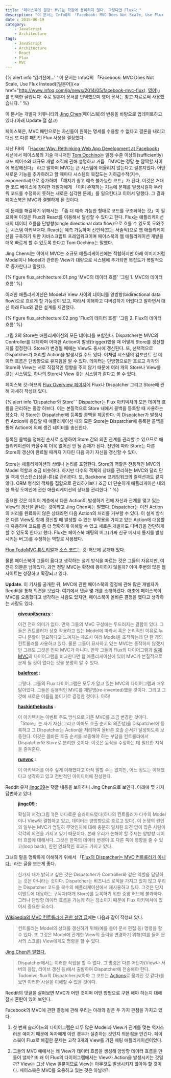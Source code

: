 ```yaml
---
title: "페이스북의 결정: MVC는 확장에 용이하지 않다. 그렇다면 Flux다."
description: "이 문서는 InfoQ의 「Facebook: MVC Does Not Scale, Use Flux Instead」를 번역한 글이며, 페이스북이 Flux 아키텍처를 디자인한 이유와 그것이 무엇인지 설명하고 있습니다."
date : 2015-06-19
category:
    - JavaScript
    - Architecture
tags:
    - JavaScript
    - Architecture
    - React
    - Flux
    - MVC
---
```


{% alert info '읽기전에...' '
이 문서는 InfoQ의 「Facebook: MVC Does Not Scale, Use Flux Instead([일본어](<a href="http://www.infoq.com/jp/news/2014/05/facebook-mvc-flux), [영어](http://www.infoq.com/news/2014/05/facebook-mvc-flux))」를 번역한 글입니다. 주로 일본어 문서를 번역했으며 영어 문서는 참고 자료로써 사용했습니다.
' %}

이 문서는 개발자 커뮤니티와 [Jing Chen](https://www.linkedin.com/pub/jing-chen/5/425/353)(페이스북)의 반응을 바탕으로 업데이트하고 있다.(아래 Update 절 참고)

페이스북은, MVC 패턴으로는 자신들이 원하는 명세를 수용할 수 없다고 결론을 내리고 대신 또 다른 패턴인 Flux 사용을 결정했다.

지난 F8의 「[Hacker Way: Rethinking Web App Development at Facebook](https://www.youtube.com/watch?v=nYkdrAPrdcw)」 세션에서 페이스북의 기술 매니저인 [Tom Occhino](https://about.me/tomocchino)는 일정 수준 이상의(sufficiently) 코드 베이스와 대규모 개발 조직에 관해 설명하고 거듭 「MVC는 정말 눈 깜짝할 사이에 복잡해진다」 라고 말하며 MVC는 큰 시스템에 어울리지 않는다고 결론지었다. 어떤 새로운 기능을 추가하려고 할 때마다 시스템의 복잡도는 기하급수적(지수, exponential)으로 증가하며 「깨지기 쉽고 예측 불가능한 코드」가 된다, 이것은 거대한 코드 베이스에 참여한 개발자에게 「이미 존재하는 기능에 문제를 발생시킬까 두려워 코드를 수정하지 못하는 새로운 심각한 문제」를 일으킨다고 이어서 말했다. 그 결과 페이스북은 MVC와 결별하게 된 것이다.

이 문제를 해결하기 위해서는 「좀 더 예측 가능한 형태로 코드를 구조화하는 것」이 필요하며 이것은 Flux와 React를 이용해서 달성할 수 있다고 한다. Flux는 애플리케이션 내의 데이터 흐름을 단방향(single directional data flow)으로 흐를 수 있도록 도와주는 시스템 아키텍처다. React는 예측 가능하며 선언적(또는 서술적)으로 웹 애플리케이션을 구축하기 위한 자바스크립트 프레임워크이며 페이스북의 웹 애플리케이션 개발을 더욱 빠르게 할 수 있도록 한다고  Tom Occhino는 말했다.

Jing Chen씨는 이어서 MVC는 소규모 애플리케이션에는 적합하지만 아래 이미지처럼 Model이나 Model과 관련한 View가 대량으로 시스템에 추가되면 복잡도가 폭발적으로 증가한다고 말했다.

{% figure flux_architecture.01.png 'MVC의 데이터 흐름' '그림 1. MVC의 데이터 흐름' %}

이러한 애플리케이션은 Model과 View 사이의 데이터를 양방향(bidirectional data flow)으로 흐르게 할 가능성이 있고, 따라서 이해하고 디버깅하기 어렵다고 말하면서 대신 아래 Flux와 같은 설계를 제안했다.

{% figure flux_architecture.02.png 'Flux의 데이터 흐름' '그림 2. Flux의 데이터 흐름' %}

그림 2의 Store는 애플리케이션의 모든 데이터를 포함한다. Dispatcher는 MVC의 Controller를 대체하며 어떠한 Action이 발생(trigger)했을 때 어떻게 Store를 갱신할지를 결정한다. Store가 변경될 때에는 View도 동시에 갱신된다. 또, 선택적으로 Dispatcher가 처리할 Action을 발생시킬 수도 있다. 이처럼 시스템의 컴포넌트 간 데이터 흐름은 단방향으로 유지됨을 알 수 있다. 데이터는 단방향으로만 흐르고 각각의 Store와 View는 서로 직접적인 영향을 주지 않기 때문에 여러 개의 Store나 View를 갖는 시스템도, 하나의 Store나 View 갖는 시스템과 같다고 볼 수 있다.

페이스북 깃-허브의 [Flux Overview 페이지](https://facebook.github.io/flux/docs/overview.html)에 Flux나 Dispatcher 그리고 Store에 관해 자세히 작성돼 있다.

{% alert info 'Dispatcher와 Store' '
Dispatcher는 Flux 아키텍처의 모든 데이터 흐름을 관리하는 중앙 허브다. 이는 본질적으로 Store 내에서 콜백을 등록할 때 사용하는 장소다. 각 Store는 Dispatcher에 등록할 콜백을 제공한다. 이 Dispatcher가 발생시킨 Action에 응답할 때 애플리케이션 내의 모든 Store는 Dispatcher에 등록한 콜백을 통해 Action에 의해 생긴 데이터를 송신한다.<br/><br/>등록된 콜백을 정해진 순서로 실행하여 Store 간의 의존 관계를 관리할 수 있으므로 애플리케이션이 커질수록 더욱 없어선 안 될 존재가 된다. 선언에 따라 Store는 다른 Store의 갱신이 완료될 때까지 기다린 다음 자기 자신을 갱신할 수 있다.<br/><br/>Store는 애플리케이션의 상태나 논리를 포함한다. Store의 역할은 전통적인 MVC의 Model 역할과 조금 비슷하다. 하지만 다수의 객체의 상태를 관리하는 MVC와 달리 단일 객체 인스턴스(싱글-톤)로 관리한다. 또, Backbone 프레임워크의 컬렉션과도 같지 않다. ORM 형식의 객체를 집합으로 관리하기보다 조금 더 단순하게 애플리케이션 내의 한 특정 도메인에 관한 애플리케이션의 상태를 관리한다.
' %}

중요한 것은 데이터 계층에서 다른 Action이 발생하기 전에 자신과 관계를 맺고 있는 View의 갱신을 끝내는 것이라고 Jing Chen씨는 말했다. Dispatcher는 이전 Action의 처리를 완료하지 않은 상태라면 다음 Action의 처리를 거부할 수 있다. 이 설계 방식은 다른 View도 함께 갱신할 때 발생할 수 있는 부작용을 가지고 있는 Action에 대응할 때 유용하며 코드를 좀 더 명확하게 이해할 수 있고 새로운 개발자도 디버깅을 간단하게 할 수 있도록 한다고 했다. Flux는 페이스북 채팅의 버그(가짜 신규 메시지 통지를 발생시키는 버그)를 수정하는 역할로 사용됐다.

[Flux TodoMVC 튜토리얼](https://facebook.github.io/flux/docs/todo-list.html)과 [소스 코드](https://github.com/facebook/flux/tree/master/examples/flux-todomvc/)는 깃-허브에 공개돼 있다.

물론 페이스북이 그들이 옳다고 생각하는 설계 방식을 따르는 것은 그들의 자유지만, 여전히 의문은 남아있다. 과연 정말 MVC는 확장에 용이하지 않을까? 이미 주변의 많은 웹사이트는 성장하고 확장되고 있다.

**Update**. 이 기사를 공개한 뒤, MVC에 관한 페이스북의 결정에 관해 많은 개발자가 Reddit을 통해 의견을 보냈다. 여기에서 댓글 몇 개를 소개하겠다. 애초에 페이스북이 MVC를 오용했다고 생각하는 사람도 있지만, 페이스북이 올바른 결정을 했다고 생각하는 사람도 있다.

> **[giveupitscrazy](http://www.reddit.com/r/programming/comments/25nrb5/facebook_mvc_does_not_scale_use_flux_instead/chj2fzc) :**
> 
> 이건 전혀 의미가 없다. 먼저 그들의 MVC 구성에는 두드러지는 결함이 있다. 그들은 컨트롤러가 상호 작용하고 있는 Model에 따라서 혹은 논리적인 이유로 누구나 분할이 필요하다고 느껴지는 때조차 여러 Model을 조작하는데 단 한 개의 컨트롤러를 사용하고 있다. 물론 그들이 묘사하고 있는 MVC는 동작하지 않겠지만 그래도 그것은 진짜 MVC가 아니다. 만약 그들의 Flux의 다이어그램과 [실제 MVC](https://upload.wikimedia.org/wikipedia/commons/thumb/a/a0/MVC-Process.svg/500px-MVC-Process.svg.png)의 다이어그램을 비교한다면 웹 애플리케이션에 있어 MVC가 본질적으로 문제 될 것이 없다는 것을 분명히 알 수 있다.
>
> **[balefrost](http://www.reddit.com/r/programming/comments/25nrb5/facebook_mvc_does_not_scale_use_flux_instead/chj9zmj) :**
> 
> 그렇다. 그들의 Flux 다이어그램은 모두가 알고 있는 MVC의 다이어그램과 매우 닮아있다. 그들은 실용적인 MVC를 재발명(re-invented)했을 것이다. 그리고 그것에 새로운 이름을 붙이기로 결정한 것이다. 아하!
>
> **[hackinthebochs](http://www.reddit.com/r/programming/comments/25nrb5/facebook_mvc_does_not_scale_use_flux_instead/chj3kmy) :**
>
> 이 아키텍처는 이벤트 주도 방식으로 기존 MVC를 조금 변경한 것이다. 「Store」는 자기 자신(그리고 아마도 호출 순서의 의존성)을 Dispatcher에 등록하고 그 Dispatcher는 Action을 처리하여 올바른 호출 순서가 달성되도록 보증한다. 이것은 올바른 호출 순서를 보증해야 하는 부담을 컨트롤러에서 Dispatcher와 Store로 분리한 것이다. 이것은 동작을 수정하는 데 필요한 지식을 줄여준다.
>
> **[runvnc](http://www.reddit.com/r/programming/comments/25nrb5/facebook_mvc_does_not_scale_use_flux_instead/chj4f09) :**
>
> 이 아키텍처를 아주 깊게 이해했다고 아직 말할 수는 없지만, 어느 정도는 이해했다고 생각하고 있고 전반적인 아이디어에 찬성한다.

Reddit 유저 [jingc09](http://www.reddit.com/user/jingc09)는 댓글 내용을 보아하니 Jing Chen으로 보인다. 아래에 몇 가지 답변하고 있다.

> **[jingc09](http://www.reddit.com/r/programming/comments/25nrb5/facebook_mvc_does_not_scale_use_flux_instead/chjbo05) :**
> 
> 확실히 저것(그림 1)은 까다로운 슬라이드였다(하나의 컨트롤러가 다수의 Model이나 View와 결합하고 있고, 데이터는 양방향으로 흐르고 있다). 이 논쟁의 원인의 일부는 MVC가 엄밀히 무엇인지에 대해 충분히 일치된 의견 없이 많은 사람이 각각의 의견을 가지고 있기 때문이다. 본래 우리가 논해야 할 주제는 양방향 데이터 흐름에 대해서다. 그것은 한쪽의 데이터 변경이 또 다른 쪽에 영향을 줄 수 있고(loop back), 한편 연쇄적인 효과도 가지고 있다.

그녀의 말을 명확하게 이해하기 위해서 「[Flux의 Dispatcher는 MVC 컨트롤러가 아니다](http://www.reddit.com/r/programming/comments/25nrb5/facebook_mvc_does_not_scale_use_flux_instead/chjbo05)」라는 글을 보는게 좋다.

> 한가지 내가 밝히고 싶은 것은 Dispatcher가 Controller와 같은 역할을 담당하는 것은 아니라는 것이다. Dispatcher는 비즈니스 로직을 가지고 있지 않고 우리는 Dispatcher 코드를 복수의 애플리케이션에서 재사용하고 있다. 그것은 단지 이벤트에 대응하는 구독자(대개 Store)를 등록하기 위한 중앙 허브에 불과하다. 그러나 단방향 데이터 흐름을 가능케 하는 장소이기 때문에 Flux 아키텍쳐에 있어서 중요한 요소다.

[Wikipedia의 MVC 컨트롤러에 관한 설명 글](https://en.wikipedia.org/wiki/Model%E2%80%93view%E2%80%93controller)에는 다음과 같이 작성돼 있다.

> 컨트롤러는 Model의 상태를 갱신하기 위해(예를 들어 문서 편집 등) 명령을 할 수 있다. 또 그것은 Model에 관계한 View의 출력을 변경하기 위해(여를 들어 문서의 스크롤) View에게도 명령을 할 수 있다.</p>

[Jing Chen은 말했다.](http://www.reddit.com/r/programming/comments/25nrb5/facebook_mvc_does_not_scale_use_flux_instead/chjcifl)

> Dispatcher에서는 이러한 작업을 할 수 없다. 그 명령은 다른 어딘가(View나 서버의 응답, 라이브 갱신 등)에서 출발하여 Dispatcher에 전송해야 한다. Todomvc-flux의 Dispatcher.js(아마 그 코드는 [Actions](https://github.com/facebook/flux/blob/master/examples/flux-todomvc/js/actions/TodoActions.js)로 옮겨진 것 같다)를 보면 이러한 사실을 이해할 수 있을 것이다.

Reddit의 댓글을 살펴보면 MVC가 어떤 것이며 어떤 방법으로 구현 해야 하는지 대해 잠시 혼란이 있어 보인다.

Facebook의 MVC에 관한 결정에 관해 우리는 아래와 같은 두 가지 관점을 가지고 있다.

1) 첫 번째 슬라이드의 다이어그램은 너무 많은 Model과 View가 관계를 맺는 억지스러운 예이기 때문에 독자에게 이런 경우가 실존하는 것인지 의문점을 안긴다. 페이스북이 Flux로 해결한 문제는 고작 3개의 View를 가진 채팅 애플리케이션이었다.

2) 그들의 MVC 예에서는 왜 View가 데이터 흐름을 생성해 양방향 데이터 흐름을 만들어 낼까? 또 왜 이 Flux의 다이어그램에서는 View가 Action을 발생시키는 것일까? View는 그냥 View 일뿐이므로 View는 아무것도 발생시키지 않아야 할 것이다. 페이스북은 MVC를 오용하고 있는 것은 아닐까?
